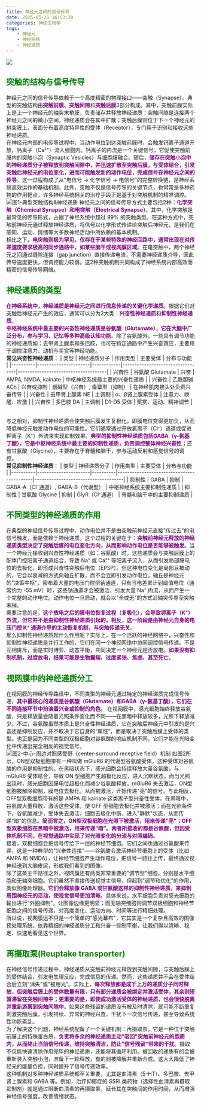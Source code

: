 ```yaml
---
title: 神经元之间的信号传导
date: 2025-05-21 16:53:29
categories: 神经生物学
tags:
    - 神经元
    - 神经网络
    - 神经递质
---
```

![](https://github.com/gaoxianglong/blog/blob/master/imgs/%E6%88%AA%E5%B1%8F2025-05-21%2017.03.52.png?raw=true)
## <span style="color:green">突触的结构与信号传导</span>
神经元之间的信号传导依赖于一个高度精密的物理接口——突触（Synapse）。典型的突触结构由<span style="color:purple">**突触前膜、突触间隙**</span>和<span style="color:purple">**突触后膜**</span>3部分构成。其中，突触前膜实际上是上一个神经元的轴突末梢膜，负责储存并释放神经递质；突触间隙是连接两个神经元之间的微小空间，神经递质会在其中扩散；突触后膜则位于下一个神经元的树突膜上，表面分布着高度特异性的受体（Receptor），专门用于识别和接收这些神经递质。<br>
在神经元内部的电传导过程中，当动作电位到达突触前膜时，会触发钙离子通道开放，钙离子（Ca²⁺）流入细胞内。钙离子的内流是一个关键信号，它促使突触前膜内的突触小泡（Synaptic Vesicles）与细胞膜融合。随后，<span style="color:purple">**储存在突触小泡中的神经递质分子被释放到突触间隙中，并迅速扩散至突触后膜，与受体结合，引发突触后神经元的电位变化，进而可能触发新的动作电位，完成信号在神经元之间的传导**</span>。这一过程构成了从"电信号 → 化学信号 → 电信号"的完整转换链，是神经系统高效运作的基础机制。此外，突触不仅是信号传导的关键节点，也常常是多种药物的作用靶点，许多神经系统相关的治疗手段正是基于对突触机制的精准调控。
![图1-典型突触结构&神经递质](https://github.com/gaoxianglong/blog/blob/master/imgs/%E6%88%AA%E5%B1%8F2025-05-21%2016.51.13.png?raw=true)
神经元之间的信号传导方式主要包括2种：<span style="color:purple">**化学突触（Chemical Synapse）和电突触（Electrical Synapse）**</span>。其中，化学突触是最常见的传导形式，占据了神经系统中超过 99% 的突触类型。在这种方式中，突触前神经元通过释放神经递质，将信号以化学形式传递给突触后神经元，是我们在感知、运动、情绪等大多数神经活动中所依赖的基本机制。<br>
相比之下，<span style="color:purple">**电突触则极为罕见，仅存在于某些特殊的神经回路中，通常出现在对传递速度要求极高的同步通路中，如某些脑干或视网膜区域**</span>。在电突触中，两个神经元之间通过缝隙连接（gap junction）直接传递电流，不需要神经递质介导，因此传导速度更快，但调控能力较弱。这2种突触机制共同构成了神经系统内部高效而精密的信号传导网络。
## <span style="color:green">神经递质的类型</span>
<span style="color:purple">**在神经系统中，神经递质是神经元之间进行信息传递的关键化学递质**</span>。根据它们对突触后神经元产生的效应，通常可以分为2大类：<span style="color:purple">**兴奋性神经递质**</span>和<span style="color:purple">**抑制性神经递质**</span>。<br>
<span style="color:purple">**中枢神经系统中最主要的兴奋性神经递质是谷氨酸（Glutamate），它在大脑中广泛分布，参与学习、记忆等多种高级认知功能**</span>。除了谷氨酸外，一些具有调节功能的神经递质如：去甲肾上腺素和多巴胺，也可在特定通路中产生兴奋效应，主要用于调控注意力、动机与奖赏等神经功能。<br>
**常见兴奋性神经递质**：
| 类型     | 神经递质分子         | 作用类型   | 主要受体                         | 分布与功能                          |
|----------|----------------------|------------|----------------------------------|-------------------------------------|
| 兴奋性   | 谷氨酸 Glutamate     | 兴奋        | AMPA, NMDA, kainate              | 中枢神经系统最主要的兴奋性递质     |
| 兴奋性   | 乙酰胆碱 ACh         | 兴奋或抑制  | 烟碱型（兴奋）, 毒蕈型（抑制）     | 在神经肌肉接头处负责兴奋传导       |
| 兴奋性   | 去甲肾上腺素 NE      | 主调制      | α、β肾上腺素受体                 | 注意力、唤醒、应激                  |
| 兴奋性   | 多巴胺 DA            | 主调制      | D1-D5 受体                        | 奖赏、运动、精神调节               |

<br>与之相对，抑制性神经递质会使突触后膜发生复极化，即膜电位变得更加负，从而降低神经元触发动作电位的可能性。它们通常通过开放氯离子（Cl⁻）通道或促进钾离子（K⁺）外流来实现抑制效果。<span style="color:purple">**典型的抑制性神经递质包括GABA（γ-氨基丁酸），它是中枢神经系统中最主要的抑制性递质，负责调控整体神经兴奋性**</span>；还有甘氨酸（Glycine），主要存在于脊髓和脑干，参与运动反射和感觉信号的调控。<br>
**常见抑制性神经递质**：
| 类型     | 神经递质分子         | 作用类型 | 主要受体                                  | 分布与功能                          |
|----------|----------------------|----------|-------------------------------------------|-------------------------------------|
| 抑制性   | GABA                 | 抑制     | GABA-A（Cl⁻通道）, GABA-B（代谢型）        | 中枢神经系统主要抑制性递质          |
| 抑制性   | 甘氨酸 Glycine       | 抑制     | GlyR（Cl⁻通道）                            | 脊髓和脑干中的主要抑制递质          |
## <span style="color:green">不同类型的神经递质的作用</span>
在典型的神经信号传导过程中，动作电位并不是由突触前神经元直接"传过去"的电信号触发，而是依赖于神经递质。这个过程的关键在于：<span style="color:purple">**突触前神经元释放的神经递质类型决定了突触后膜的电位变化方向，从而影响动作电位是否能够被触发**</span>。当一个神经元接收到兴奋性神经递质（如：谷氨酸）时，这些递质会与突触后膜上的配体门控阳离子通道结合，导致 Na⁺ 或 Ca²⁺ 等阳离子流入，从而引发局部膜电位的去极化，即形成兴奋性突触后电位（EPSP）。但这种电位变化是局部且被动的，它会以衰减的方式向轴丘扩散，而不会立即引发动作电位。轴丘是神经元的"决策中枢"，密布着大量的电压门控型钠通道，只有当电差累计到阈值电位（通常约为 -55 mV）时，这些钠通道才会被激活，引发大量 Na⁺ 内流，从而产生一个完整的动作电位。动作电位一旦启动，就会以"全或无"的方式沿轴突传导至突触末梢。<br>
需要注意的是，<span style="color:purple">**这个放电之后的膜电位恢复过程（复极化），会导致钾离子（K⁺）外流，但它并不是由抑制性神经递质引起的。相反，这一阶段是由神经元自身的电压门控 K⁺ 通道介导的主动恢复机制，与突触传递无关**</span>。 <br>
那么抑制性神经递质起什么作用呢？实际上，在一个活跃的神经网络中，兴奋性和抑制性神经递质是并行工作的，它们在同一个神经网络中协同调控信号传递。不是互相排斥，而是实时博弈、动态平衡，共同决定一个神经元是否放电。<span style="color:purple">**如果没有抑制机制，过度放电，结果可能是生物癫痫、过度紧张、焦虑、甚至死亡**</span>。
## <span style="color:green">视网膜中的神经递质分工</span>
在视网膜的神经传导路径中，不同类型的神经元通过特定的神经递质完成信号传递，<span style="color:purple">**其中最核心的递质是谷氨酸（Glutamate）和GABA（γ-氨基丁酸），它们在不同连接环节中扮演着兴奋或抑制的角色**</span>。
在视网膜中，感光细胞始终释放谷氨酸，只是释放量会随着光照条件变化而不同——在黑暗中释放较多，光照下释放减少。不过，谷氨酸虽然本质上是兴奋性神经递质，它在突触后神经元中引发的是兴奋还是抑制反应，并不取决于它自身的“属性”，而是取决于突触后膜上受体的类型。也正是因为不同类型的双极细胞对谷氨酸的响应机制不同，它们才能在光暗变化中传递出完全相反的视觉信号。
![图2-中心-周边对照感受野（center-surround receptive field）机制](https://github.com/gaoxianglong/blog/blob/master/imgs/640.jpeg?raw=true)
如图2所示，ON型双极细胞带有一种叫做 mGluR6 的代谢型谷氨酸受体，这种受体对谷氨酸的作用是抑制性的。在黑暗状态下，感光细胞会持续释放大量谷氨酸，与 mGluR6 受体结合，导致 ON 型细胞产生超极化反应，进入沉默状态。而当光照出现时，感光细胞因膜电位超极化而减少谷氨酸释放，mGluR6 失去激活，ON型细胞被解除抑制，膜电位去极化，从而被激活，开始传递"亮"的信号。与此相反，OFF型双极细胞带有的是 AMPA 和 kainate 这类离子型兴奋性受体。在黑暗中，谷氨酸大量释放，激活这些受体，使 OFF 型细胞去极化并被激活；而在光照条件下，谷氨酸减少，受体失去激活，细胞去极化中断，进入"静默"状态，从而传递“暗”的信息。<span style="color:purple">**简而言之，ON型双极细胞在光照下被激活，用来传递"亮"；OFF型双极细胞在黑暗中被激活，用来传递“暗”。两者所接收的都是谷氨酸，但因受体机制不同，在视觉通路中实现了对光暗变化的分流与对照编码**</span>。<br>
接着，双极细胞会把信号传给下一层的神经节细胞。它们之间也通过谷氨酸来传递，这是一种典型的"兴奋性连接"——谷氨酸会激活神经节细胞上的受体（比如 AMPA 和 NMDA），让神经节细胞产生动作电位，把信号一路往上传，最终通过视神经送到大脑皮层，形成我们看到的图像。<br>
除了这条主干路径之外，视网膜还有两类非常重要的"调节型"细胞，分别是水平细胞和无轴突细胞。它们虽然不直接传送视觉主信号，但起到"调节和优化"的作用，类似图像处理器。<span style="color:purple">**它们会释放像 GABA 或甘氨酸这样的抑制性神经递质，来抑制周围神经元的活动，使视觉信号更加清晰**</span>。具体来说，水平细胞负责对感光细胞的输出进行“外圈抑制”，让图像边缘更明显；而无轴突细胞则调节双极细胞和神经节细胞之间的信号传递，对亮度变化、运动方向、时间等进行精细处理。<br>
所以说，视网膜远不只是一个简单的"感光幕布"，它其实是一个复杂且高效的图像预处理系统，依靠精细的神经递质分工和兴奋—抑制平衡，让我们得以清晰、稳定、快速地看见这个世界。
## <span style="color:green">再摄取泵(Reuptake transporter)</span>
在神经信号传递过程中，神经递质从突触前神经元释放到突触间隙，与突触后膜上的受体结合，引发电生理反应，完成信息的传递。然而，这些递质并不会在受体结合后立刻"消失"或"被用光"。实际上，<span style="color:purple">**每次释放都是成千上万的递质分子同时释放，但突触后膜上的受体数量有限，只有部分递质会被绑定并激活受体，其余则短暂滞留在突触间隙中；更重要的是，即使成功激活受体的神经递质，也会很快脱离并重新游离到突触间隙中**</span>。如果这些残留的递质没有被及时清除，就可能不断重复刺激突触后膜，引发持续、异常的神经兴奋，干扰下一次信号传递，甚至导致系统性功能紊乱。<br>
为了解决这个问题，神经系统配备了一个关键机制：再摄取泵。它是一种位于突触前膜上的特殊蛋白质，<span style="color:purple">**负责将多余的神经递质主动"吸回"突触前神经元的胞质内，从而终止当前信号传递，维持突触清洁，防止"信号残留"带来的干扰**</span>。摄取不仅能快速清除作用完毕的神经递质，还能将其循环利用。被回收的递质有的会被重新装入突触小泡，准备下一轮释放，有的则被降解并重新合成。这大大降低了神经元的能量负担，同时提升了信号传递效率。<br>
这种机制对多种神经递质系统都至关重要，尤其是血清素（5-HT）、多巴胺、去甲肾上腺素和 GABA 等。例如，治疗抑郁症的 SSRI 类药物（选择性血清素再摄取抑制剂）就是通过阻断血清素的再摄取泵，延长其在突触间的作用时间，从而增强神经信号强度，改善情绪状态。